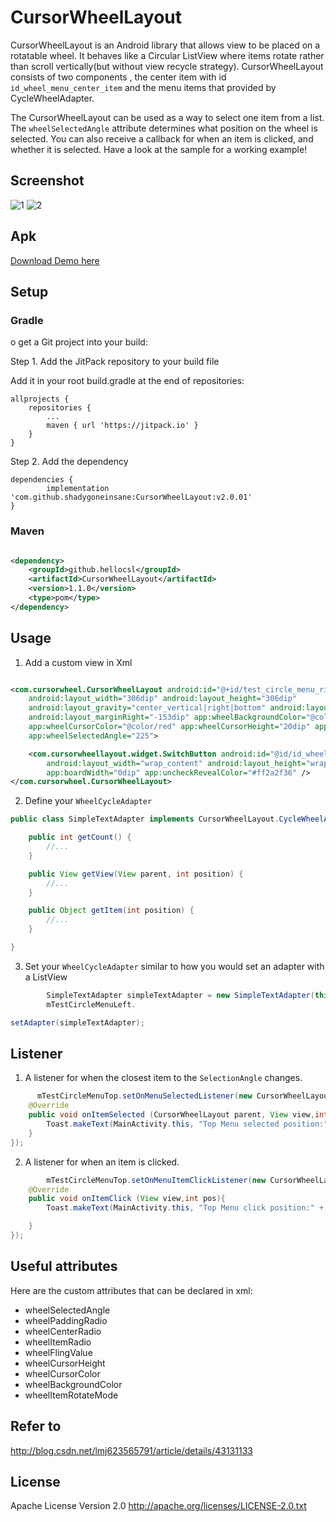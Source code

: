 # CursorWheelLayout

CursorWheelLayout is an Android library that allows view to be placed on a rotatable wheel. It
behaves like a Circular ListView where items rotate rather than scroll vertically(but without view
recycle strategy).
CursorWheelLayout consists of two components , the center item with id `id_wheel_menu_center_item`
and the menu items that provided by CycleWheelAdapter.

The CursorWheelLayout can be used as a way to select one item from a list. The `wheelSelectedAngle`
attribute determines what position on the wheel is selected.
You can also receive a callback for when an item is clicked, and whether it is selected. Have a look
at the sample for a working example!

## Screenshot

![1]
![2]

## Apk

[Download Demo here](https://github.com/BCsl/CursorWheelLayout/tree/master/demo/wheel-v1.01.apk)

## Setup

### Gradle

o get a Git project into your build:

Step 1. Add the JitPack repository to your build file

Add it in your root build.gradle at the end of repositories:

	allprojects {
		repositories {
			...
			maven { url 'https://jitpack.io' }
		}
	}

Step 2. Add the dependency

	dependencies {
	        implementation 'com.github.shadygoneinsane:CursorWheelLayout:v2.0.01'
	}

### Maven

```xml

<dependency>
    <groupId>github.hellocsl</groupId>
    <artifactId>CursorWheelLayout</artifactId>
    <version>1.1.0</version>
    <type>pom</type>
</dependency>
```

## Usage

1) Add a custom view in Xml

```xml

<com.cursorwheel.CursorWheelLayout android:id="@+id/test_circle_menu_right"
    android:layout_width="306dip" android:layout_height="306dip"
    android:layout_gravity="center_vertical|right|bottom" android:layout_marginBottom="-153dp"
    android:layout_marginRight="-153dip" app:wheelBackgroundColor="@color/colorAccent_Translucent"
    app:wheelCursorColor="@color/red" app:wheelCursorHeight="20dip" app:wheelFlingValue="460"
    app:wheelSelectedAngle="225">

    <com.cursorwheellayout.widget.SwitchButton android:id="@id/id_wheel_menu_center_item"
        android:layout_width="wrap_content" android:layout_height="wrap_content"
        app:boardWidth="0dip" app:uncheckRevealColor="#ff2a2f36" />
</com.cursorwheel.CursorWheelLayout>

```

2) Define your `WheelCycleAdapter`

```java
public class SimpleTextAdapter implements CursorWheelLayout.CycleWheelAdapter {

    public int getCount() {
        //...
    }

    public View getView(View parent, int position) {
        //...
    }

    public Object getItem(int position) {
        //...
    }

}
```

3) Set your `WheelCycleAdapter` similar to how you would set an adapter with a ListView

```java
        SimpleTextAdapter simpleTextAdapter = new SimpleTextAdapter(this, menuItemDatas);
        mTestCircleMenuLeft.

setAdapter(simpleTextAdapter);
```

## Listener

1) A listener for when the closest item to the `SelectionAngle` changes.

```java
      mTestCircleMenuTop.setOnMenuSelectedListener(new CursorWheelLayout.OnMenuSelectedListener() {
    @Override
    public void onItemSelected (CursorWheelLayout parent, View view,int pos){
        Toast.makeText(MainActivity.this, "Top Menu selected position:" + pos, Toast.LENGTH_SHORT).show();
    }
});
```

2) A listener for when an item is clicked.

```java
        mTestCircleMenuTop.setOnMenuItemClickListener(new CursorWheelLayout.OnMenuItemClickListener() {
    @Override
    public void onItemClick (View view,int pos){
        Toast.makeText(MainActivity.this, "Top Menu click position:" + pos, Toast.LENGTH_SHORT).show();

    }
});
```

## Useful attributes

Here are the custom attributes that can be declared in xml:

* wheelSelectedAngle
* wheelPaddingRadio
* wheelCenterRadio
* wheelItemRadio
* wheelFlingValue
* wheelCursorHeight
* wheelCursorColor
* wheelBackgroundColor
* wheelItemRotateMode

## Refer to

http://blog.csdn.net/lmj623565791/article/details/43131133

## License

Apache License Version 2.0
http://apache.org/licenses/LICENSE-2.0.txt

[1]: ./screenshot/gif2.gif

[2]: ./screenshot/gif3.gif
